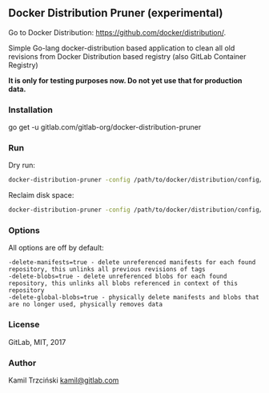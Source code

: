 ## Docker Distribution Pruner (experimental)

Go to Docker Distribution: https://github.com/docker/distribution/.

Simple Go-lang docker-distribution based application to clean all old revisions from Docker Distribution based registry (also GitLab Container Registry)

**It is only for testing purposes now. Do not yet use that for production data.**

### Installation

go get -u gitlab.com/gitlab-org/docker-distribution-pruner

### Run

Dry run:
```bash
docker-distribution-pruner -config /path/to/docker/distribution/config/file
```

Reclaim disk space:
```bash
docker-distribution-pruner -config /path/to/docker/distribution/config/file -delete-manifests=true -delete-blobs=true -delete-global-blobs=true
```

### Options

All options are off by default:
```
-delete-manifests=true - delete unreferenced manifests for each found repository, this unlinks all previous revisions of tags
-delete-blobs=true - delete unreferenced blobs for each found repository, this unlinks all blobs referenced in context of this repository
-delete-global-blobs=true - physically delete manifests and blobs that are no longer used, physically removes data
```

### License

GitLab, MIT, 2017

### Author

Kamil Trzciński <kamil@gitlab.com>
